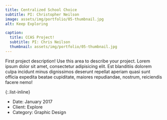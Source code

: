 ```yaml
---
title: Centralized School Choice
subtitle: PI: Christopher Neilson
image: assets/img/portfolio/05-thumbnail.jpg
alt: Keep Exploring

caption:
  title: CCAS Project! 
  subtitle: PI: Chris Neilson
  thumbnail: assets/img/portfolio/05-thumbnail.jpg
---
```

First project description!
Use this area to describe your project. Lorem ipsum dolor sit amet, consectetur adipisicing elit. Est blanditiis dolorem culpa incidunt minus dignissimos deserunt repellat aperiam quasi sunt officia expedita beatae cupiditate, maiores repudiandae, nostrum, reiciendis facere nemo!

{:.list-inline}
- Date: January 2017
- Client: Explore
- Category: Graphic Design

